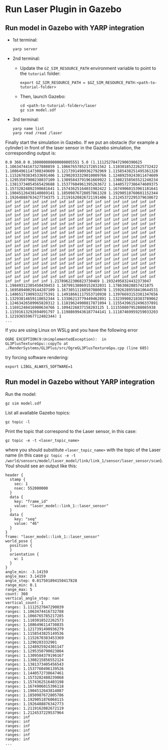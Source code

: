# Run Laser Plugin in Gazebo

## Run model in Gazebo with YARP integration

- 1st terminal:
  ~~~
  yarp server
  ~~~
- 2nd terminal:
  - Update the `GZ_SIM_RESOURCE_PATH` environment variable to point to the `tutorial` folder:

    ~~~
    export GZ_SIM_RESOURCE_PATH = $GZ_SIM_RESOURCE_PATH:<path-to-tutorial-folder>
    ~~~

  - Then, launch Gazebo:

    ~~~
    cd <path-to-tutorial-folder>/laser
    gz sim model.sdf
    ~~~

- 3rd terminal:
  ~~~
  yarp name list
  yarp read /read /laser
  ~~~

Finally start the simulation in Gazebo. If we put an obstacle (for example a cylinder) in front of the laser sensor in the Gazebo simulation, the corresponding output is:
~~~
0.0 360.0 0.100000000000000005551 5.0 (1.11125278472900390625 1.10634744167327880859 1.10667657852172851562 1.11030185222625732422 1.10864961147308349609 1.12173914909362792969 1.11585438251495361328 1.11526703834533691406 1.12902033329010009766 1.12489259243011474609 1.12953507900238037109 1.13095843791961669922 1.13082158565521240234 1.13813734054565429688 1.15377604961395263672 1.14405727386474609375 1.15732824802398681641 1.15743625164031982422 1.16749060153961181641 1.19045126438140869141 1.18509876728057861328 1.19290518760681152344 1.19264888763427734375 1.21191620826721191406 1.21245372295379638672 inf inf inf inf inf inf inf inf inf inf inf inf inf inf inf inf inf inf inf inf inf inf inf inf inf inf inf inf inf inf inf inf inf inf inf inf inf inf inf inf inf inf inf inf inf inf inf inf inf inf inf inf inf inf inf inf inf inf inf inf inf inf inf inf inf inf inf inf inf inf inf inf inf inf inf inf inf inf inf inf inf inf inf inf inf inf inf inf inf inf inf inf inf inf inf inf inf inf inf inf inf inf inf inf inf inf inf inf inf inf inf inf inf inf inf inf inf inf inf inf inf inf inf inf inf inf inf inf inf inf inf inf inf inf inf inf inf inf inf inf inf inf inf inf inf inf inf inf inf inf inf inf inf inf inf inf inf inf inf inf inf inf inf inf inf inf inf inf inf inf inf inf inf inf inf inf inf inf inf inf inf inf inf inf inf inf inf inf inf inf inf inf inf inf inf inf inf inf inf inf inf inf inf inf inf inf inf inf inf inf inf inf inf inf inf inf inf inf inf inf inf inf inf inf inf inf inf inf inf inf inf inf inf inf inf inf inf inf inf inf inf inf inf inf inf inf inf inf inf inf inf inf inf inf inf inf inf inf inf inf inf inf inf inf inf inf inf inf inf inf inf inf inf inf inf inf inf inf inf inf inf inf inf inf inf inf inf inf inf inf inf inf inf inf inf inf inf inf inf inf inf inf inf inf inf inf inf inf inf inf inf 1.21789622306823730469 1.19324958324432373047 1.19849312305450439453 1.18799138069152832031 1.178630828857421875 1.16958940029144287109 1.16730511188507080078 1.15926289558410644531 1.14865171909332275391 1.14918661117553710938 1.13976693153381347656 1.13293814659118652344 1.13386213779449462891 1.13239908218383789062 1.12463426589965820312 1.11819624900817871094 1.11554396152496337891 1.11691248416900634766 1.1094226837158203125 1.11155080795288085938 1.11591613292694091797 1.11988699436187744141 1.11187469959259033203 1.12193655967712402344) 1
...
~~~

If you are using Linux on WSLg and you have the following error
~~~
OGRE EXCEPTION(9:UnimplementedException):  in GL3PlusTextureGpu::copyTo at ./RenderSystems/GL3Plus/src/OgreGL3PlusTextureGpu.cpp (line 685)
~~~
try forcing software rendering:
~~~
export LIBGL_ALWAYS_SOFTWARE=1
~~~

## Run model in Gazebo without YARP integration
Run the model:
```
gz sim model.sdf
```
List all available Gazebo topics:
```
gz topic -l
```
Print the topic that correspond to the Laser sensor, in this case:
```
gz topic -e -t <laser_topic_name>
```
where you should substitute `<laser_topic_name>` with the topic of the Laser name (in this case  `gz topic -e -t /world/sensors/model/laser_model/link/link_1/sensor/laser_sensor/scan`).
Youl should see an output like this:
```
header {
  stamp {
    sec: 1
    nsec: 552000000
  }
  data {
    key: "frame_id"
    value: "laser_model::link_1::laser_sensor"
  }
  data {
    key: "seq"
    value: "46"
  }
}
frame: "laser_model::link_1::laser_sensor"
world_pose {
  position {
  }
  orientation {
    w: 1
  }
}
angle_min: -3.14159
angle_max: 3.14159
angle_step: 0.017501894150417828
range_min: 0.1
range_max: 5
count: 360
vertical_angle_step: nan
vertical_count: 1
ranges: 1.1112527847290039
ranges: 1.1063474416732788
ranges: 1.1066765785217285
ranges: 1.1103018522262573
ranges: 1.1086496114730835
ranges: 1.1217391490936279
ranges: 1.1158543825149536
ranges: 1.1152670383453369
ranges: 1.1290203332901
ranges: 1.1248925924301147
ranges: 1.1295350790023804
ranges: 1.1309584379196167
ranges: 1.1308215856552124
ranges: 1.1381373405456543
ranges: 1.1537760496139526
ranges: 1.1440572738647461
ranges: 1.1573282480239868
ranges: 1.1574362516403198
ranges: 1.1674906015396118
ranges: 1.1904512643814087
ranges: 1.1850987672805786
ranges: 1.1929051876068115
ranges: 1.1926488876342773
ranges: 1.2119162082672119
ranges: 1.2124537229537964
ranges: inf
ranges: inf
ranges: inf
ranges: inf
ranges: inf
ranges: inf
...
```


